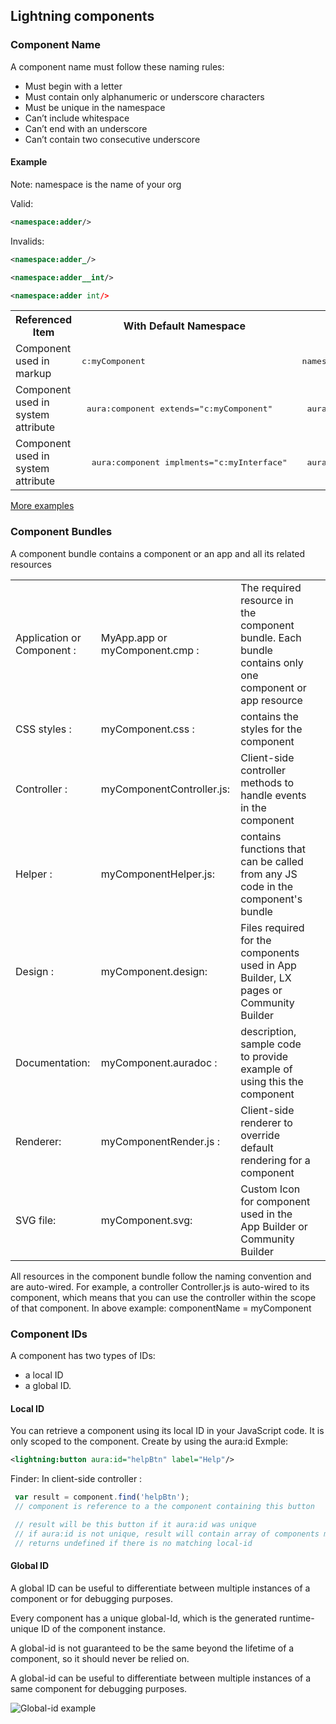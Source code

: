 ## Lightning components


### Component Name

A component name must follow these naming rules:

- Must begin with a letter
- Must contain only alphanumeric or underscore characters
- Must be unique in the namespace
- Can’t include whitespace
- Can’t end with an underscore
- Can’t contain two consecutive underscore

#### Example

Note: namespace is the name of your org


Valid:

```xml
<namespace:adder/>
```

Invalids:

```xml
<namespace:adder_/>

<namespace:adder__int/>

<namespace:adder int/>


```

<table>

 <tr>
   <th>Referenced Item</th>
   <th>With Default Namespace</th>
   <th>With Org Namespace</th>
 </tr>

 <tr>
   <td>Component used in markup	</td>
   <td> <pre>c:myComponent</pre> </td>
   <td><pre> namespace:myComponent </pre></td>
 </tr>

 <tr>
   <td>Component used in system attribute	</td>
   <td> <pre> aura:component extends="c:myComponent" </pre></td>
    <td><pre>  aura:component extends="namespace:myComponent"</pre></td>
 </tr>

 <tr>
   <td>Component used in system attribute	</td>
   <td><pre>  aura:component implments="c:myInterface"</pre> </td>
    <td><pre>  aura:component implments="namespace:myInterface"</pre></td>
 </tr>

</table>

[More examples](https://developer.salesforce.com/docs/atlas.en-us.lightning.meta/lightning/namespace_using_reference.htm)


### Component Bundles

A component bundle contains a component or an app and all its related resources

<table>
<tr>
<td> Application or Component : </td>
<td>MyApp.app or myComponent.cmp : </td>
<td>The required resource in the component bundle. Each bundle contains only one component or app resource </td>
</tr>

<tr>
  <td>CSS styles : </td>
  <td>myComponent.css : </td>
  <td>contains the styles for the component </td>
</tr>

<tr>
<td>Controller : </td>
<td>myComponentController.js: </td>
 <td> Client-side controller methods to handle events in the component </td>
 </tr>


<tr>
  <td>Helper     : </td>
  <td> myComponentHelper.js: </td>
  <td> contains functions that can be called from any
  JS code in the component's bundle </td>
</tr>

<tr>
<td>Design     : </td>
<td>myComponent.design: </td>
<td>Files required for the components used in App Builder, LX pages or Community Builder </td>
</tr>

<tr>
<td>Documentation: </td>
<td> myComponent.auradoc : </td>
<td>description, sample code to provide example of using this the component </td>
<td>
</tr>

<tr>
<td>Renderer: </td>
<td> myComponentRender.js : </td>
<td>Client-side renderer to override default rendering for a component
</td></tr>

<tr>
<td>SVG file:
</td><td>myComponent.svg:
</td><td>Custom Icon for component used in the App Builder or Community Builder
</td>
</tr>
</table>


All resources in the component bundle follow the naming convention and are auto-wired. For example, a controller <componentName>Controller.js is auto-wired to its component, which means that you can use the controller within the scope of that component. In above example: componentName = myComponent

### Component IDs


A component has two types of IDs:
  - a local ID
  - a global ID.

#### Local ID
  You can retrieve a component using its local ID in your JavaScript code. It is only scoped to the component. Create by using the aura:id
  Exmple:
  ```xml
  <lightning:button aura:id="helpBtn" label="Help"/>
  ```

  Finder: In client-side controller :
  ```js
   var result = component.find('helpBtn');
   // component is reference to a the component containing this button

   // result will be this button if it aura:id was unique
   // if aura:id is not unique, result will contain array of components matching this id
   // returns undefined if there is no matching local-id
  ```

#### Global ID
A global ID can be useful to differentiate between multiple instances of a component or for debugging purposes.

Every component has a unique global-Id, which is the generated runtime-unique ID of the component instance.

A global-id is not guaranteed to be the same beyond the lifetime of a component, so it should never be relied on.

A global-id can be useful to differentiate between multiple instances of a same component for debugging purposes.

![Global-id example](https://developer.salesforce.com/docs/resources/img/en-us/210.0?doc_id=dev_guides%2Faura%2Fimages%2FglobalID.png&folder=lightning)
